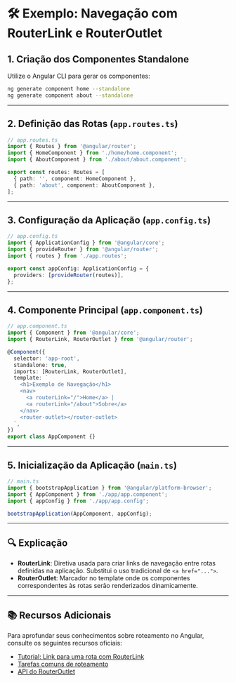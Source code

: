 # 🛠️ Exemplo: Navegação com RouterLink e RouterOutlet

## 1. Criação dos Componentes Standalone

Utilize o Angular CLI para gerar os componentes:

```bash
ng generate component home --standalone
ng generate component about --standalone
```

---

## 2. Definição das Rotas (`app.routes.ts`)

```ts
// app.routes.ts
import { Routes } from '@angular/router';
import { HomeComponent } from './home/home.component';
import { AboutComponent } from './about/about.component';

export const routes: Routes = [
  { path: '', component: HomeComponent },
  { path: 'about', component: AboutComponent },
];
```

---

## 3. Configuração da Aplicação (`app.config.ts`)

```ts
// app.config.ts
import { ApplicationConfig } from '@angular/core';
import { provideRouter } from '@angular/router';
import { routes } from './app.routes';

export const appConfig: ApplicationConfig = {
  providers: [provideRouter(routes)],
};
```

---

## 4. Componente Principal (`app.component.ts`)

```ts
// app.component.ts
import { Component } from '@angular/core';
import { RouterLink, RouterOutlet } from '@angular/router';

@Component({
  selector: 'app-root',
  standalone: true,
  imports: [RouterLink, RouterOutlet],
  template: `
    <h1>Exemplo de Navegação</h1>
    <nav>
      <a routerLink="/">Home</a> |
      <a routerLink="/about">Sobre</a>
    </nav>
    <router-outlet></router-outlet>
  `,
})
export class AppComponent {}
```

---

## 5. Inicialização da Aplicação (`main.ts`)

```ts
// main.ts
import { bootstrapApplication } from '@angular/platform-browser';
import { AppComponent } from './app/app.component';
import { appConfig } from './app/app.config';

bootstrapApplication(AppComponent, appConfig);
```

---

## 🔍 Explicação

* **RouterLink**: Diretiva usada para criar links de navegação entre rotas definidas na aplicação. Substitui o uso tradicional de `<a href="...">`.
* **RouterOutlet**: Marcador no template onde os componentes correspondentes às rotas serão renderizados dinamicamente.

---

## 📚 Recursos Adicionais

Para aprofundar seus conhecimentos sobre roteamento no Angular, consulte os seguintes recursos oficiais:

* [Tutorial: Link para uma rota com RouterLink](https://angular.dev/tutorials/learn-angular/14-routerLink)
* [Tarefas comuns de roteamento](https://angular.dev/guide/routing/common-router-tasks)
* [API do RouterOutlet](https://angular.dev/api/router/RouterOutlet)
